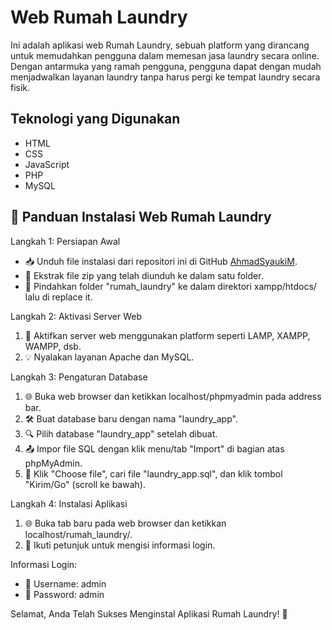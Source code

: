 # Web Rumah Laundry

Ini adalah aplikasi web Rumah Laundry, sebuah platform yang dirancang untuk memudahkan pengguna dalam memesan jasa laundry secara online. Dengan antarmuka yang ramah pengguna, pengguna dapat dengan mudah menjadwalkan layanan laundry tanpa harus pergi ke tempat laundry secara fisik.


## Teknologi yang Digunakan

- HTML
- CSS
- JavaScript
- PHP
- MySQL

## 🚀 Panduan Instalasi Web Rumah Laundry

Langkah 1: Persiapan Awal

- 📥 Unduh file instalasi dari repositori ini di GitHub 
   [AhmadSyaukiM](https://github.com/AhmadSyaukiM/rumah_laundry/).
- 📂 Ekstrak file zip yang telah diunduh ke dalam satu folder. 
- 📁 Pindahkan folder "rumah_laundry" ke dalam direktori xampp/htdocs/ lalu di replace it.

Langkah 2: Aktivasi Server Web

1. 🚀 Aktifkan server web menggunakan platform seperti LAMP, XAMPP, WAMPP, dsb.
2. 💡 Nyalakan layanan Apache dan MySQL.

Langkah 3: Pengaturan Database

1. 🌐 Buka web browser dan ketikkan localhost/phpmyadmin pada address bar.
2. 🛠️ Buat database baru dengan nama "laundry_app".
3. 🔍 Pilih database "laundry_app" setelah dibuat.
4. 📤 Impor file SQL dengan klik menu/tab "Import" di bagian atas phpMyAdmin.
5. 📎 Klik "Choose file", cari file "laundry_app.sql", 
   dan klik tombol "Kirim/Go" (scroll ke bawah).

Langkah 4: Instalasi Aplikasi

1. 🌐 Buka tab baru pada web browser dan ketikkan localhost/rumah_laundry/.
2. 🔧 Ikuti petunjuk untuk mengisi informasi login.

Informasi Login:
- 👤 Username: admin
- 🔐 Password: admin

Selamat, Anda Telah Sukses Menginstal Aplikasi Rumah Laundry! 🎉

